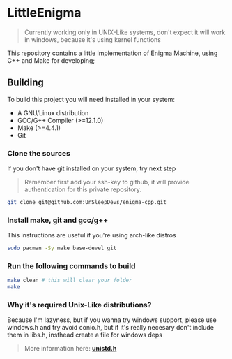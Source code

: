 # LittleEnigma

> Currently working only in UNIX-Like systems, don't expect it will
> work in windows, because it's using kernel functions

This repository contains a little implementation of Enigma Machine,
using C++ and Make for developing;

## Building
To build this project you will need installed in your system:
+ A GNU/Linux distribution
+ GCC/G++ Compiler (>=12.1.0)
+ Make (>=4.4.1)
+ Git

### Clone the sources
If you don't have git installed on your system, try next step
> Remember first add your ssh-key to github, it will provide authentication for this
private repository.
```bash
git clone git@github.com:UnSleepDevs/enigma-cpp.git
```

### Install make, git and gcc/g++
This instructions are useful if you're using
arch-like distros
```bash
sudo pacman -Sy make base-devel git
```

### Run the following commands to build
```bash
make clean # this will clear your folder
make
```

### Why it's required Unix-Like distributions?
Because I'm lazyness, but if you wanna try windows support, please use
windows.h and try avoid conio.h, but if it's really necesary don't include them
in libs.h, insthead create a file for windows deps

> More information here: **[unistd.h](https://en.wikipedia.org/wiki/Unistd.h)**
